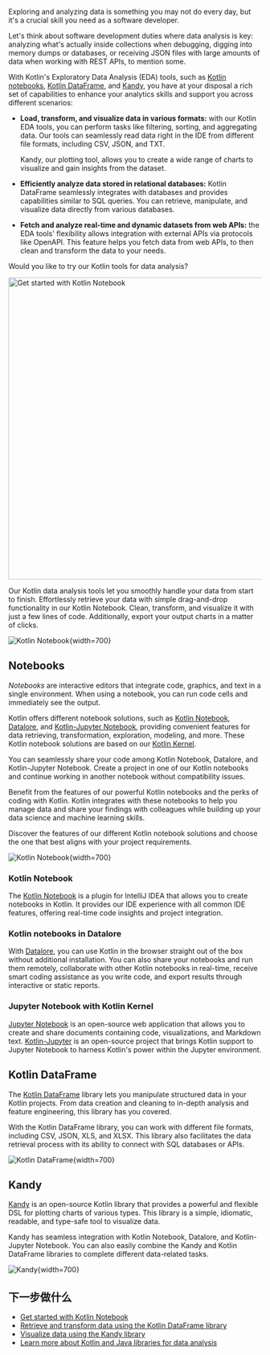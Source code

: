 [//]: # (title: Kotlin 用于数据分析)

Exploring and analyzing data is something you may not do every day, but it's a crucial skill you need as a software developer. 

Let's think about software development duties where data analysis is key: analyzing what's actually inside collections when debugging, 
digging into memory dumps or databases, or receiving JSON files with large amounts of data when working with REST APIs, to mention some.

With Kotlin's Exploratory Data Analysis (EDA) tools, such as [Kotlin notebooks](#notebooks), [Kotlin DataFrame](#kotlin-dataframe), and [Kandy](#kandy), you
have at your disposal a rich set of capabilities to enhance your analytics skills and support you across different scenarios:

* **Load, transform, and visualize data in various formats:** with our Kotlin EDA tools, you can perform tasks like filtering, sorting, and aggregating data. Our tools can seamlessly
read data right in the IDE from different file formats, including CSV, JSON, and TXT. 

    Kandy, our plotting tool, allows you to create a wide range of charts to visualize and gain insights from the dataset.

* **Efficiently analyze data stored in relational databases:** Kotlin DataFrame seamlessly integrates with databases and provides capabilities similar to SQL queries. 
You can retrieve, manipulate, and visualize data directly from various databases.

* **Fetch and analyze real-time and dynamic datasets from web APIs:** the EDA tools' flexibility allows integration with external APIs via protocols like OpenAPI. 
This feature helps you fetch data from web APIs, to then clean and transform the data to your needs.

Would you like to try our Kotlin tools for data analysis?

<a href="get-started-with-kotlin-notebooks.md"><img src="kotlin-notebooks-button.svg" width="600" alt="Get started with Kotlin Notebook" style="block"/></a>

Our Kotlin data analysis tools let you smoothly handle your data from start to finish. Effortlessly 
retrieve your data with simple drag-and-drop functionality in our Kotlin Notebook. Clean, transform, and visualize it with just a few lines of code. 
Additionally, export your output charts in a matter of clicks.

![Kotlin Notebook](data-analysis-notebook.gif){width=700}

## Notebooks

_Notebooks_ are interactive editors that integrate code, graphics, and text in a single environment. When using a notebook, 
you can run code cells and immediately see the output. 

Kotlin offers different notebook solutions, such as [Kotlin Notebook](#kotlin-notebook), [Datalore](#kotlin-notebooks-in-datalore), 
and [Kotlin-Jupyter Notebook](#jupyter-notebook-with-kotlin-kernel), providing convenient features for data retrieving, transformation, exploration, modeling, and more.
These Kotlin notebook solutions are based on our [Kotlin Kernel](https://github.com/Kotlin/kotlin-jupyter).

You can seamlessly share your code among Kotlin Notebook, Datalore, and Kotlin-Jupyter Notebook. Create a project in one of our Kotlin notebooks
and continue working in another notebook without compatibility issues.

Benefit from the features of our powerful Kotlin notebooks and the perks of coding with Kotlin. Kotlin integrates with these notebooks 
to help you manage data and share your findings with colleagues while building up your data science and machine learning skills.

Discover the features of our different Kotlin notebook solutions and choose the one that best aligns with your project requirements. 

![Kotlin Notebook](kotlin-notebook.png){width=700}

### Kotlin Notebook

The [Kotlin Notebook](kotlin-notebook-overview.md) is a plugin for IntelliJ IDEA that allows you to create notebooks in Kotlin. It provides our IDE experience with all common IDE features,
offering real-time code insights and project integration.

### Kotlin notebooks in Datalore

With [Datalore](https://datalore.jetbrains.com/), you can use Kotlin in the browser straight out of the box without additional installation.
You can also share your notebooks and run them remotely, collaborate with other Kotlin notebooks in real-time,
receive smart coding assistance as you write code, and export results through interactive or static reports.

### Jupyter Notebook with Kotlin Kernel

[Jupyter Notebook](https://jupyter.org/) is an open-source web application
that allows you to create and share documents containing code,
visualizations, and Markdown text. 
[Kotlin-Jupyter](https://github.com/Kotlin/kotlin-jupyter) is an open-source project that brings Kotlin 
support to Jupyter Notebook to harness Kotlin's power within the Jupyter environment.

## Kotlin DataFrame

The [Kotlin DataFrame](https://kotlin.github.io/dataframe/overview.html) library lets you manipulate structured data in your Kotlin projects. From data creation and
cleaning to in-depth analysis and feature engineering, this library has you covered.

With the Kotlin DataFrame library, you can work with different file formats, including CSV, JSON, XLS, and XLSX. This library also facilitates the data retrieval process
with its ability to connect with SQL databases or APIs.

![Kotlin DataFrame](data-analysis-dataframe-example.png){width=700}

## Kandy

[Kandy](https://kotlin.github.io/kandy/welcome.html) is an open-source Kotlin library that provides a powerful and flexible DSL for plotting charts of various types.
This library is a simple, idiomatic, readable, and type-safe tool to visualize data.

Kandy has seamless integration with Kotlin Notebook, Datalore, and Kotlin-Jupyter Notebook. You can also easily combine the Kandy and 
Kotlin DataFrame libraries to complete different data-related tasks.

![Kandy](data-analysis-kandy-example.png){width=700}

## 下一步做什么

* [Get started with Kotlin Notebook](get-started-with-kotlin-notebooks.md)
* [Retrieve and transform data using the Kotlin DataFrame library](data-analysis-work-with-data-sources.md)
* [Visualize data using the Kandy library](data-analysis-visualization.md)
* [Learn more about Kotlin and Java libraries for data analysis](data-analysis-libraries.md)